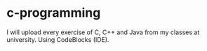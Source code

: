 # c-programming
I will upload every exercise of C, C++ and Java from my classes at university. Using CodeBlocks (IDE).
